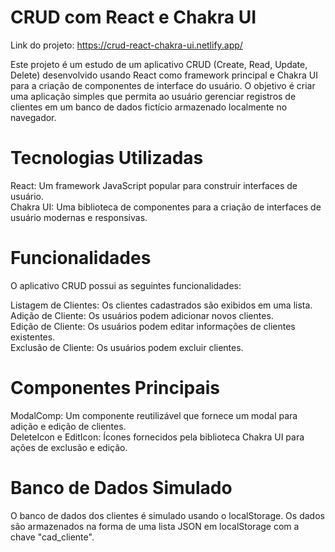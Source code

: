 # CRUD com React e Chakra UI

Link do projeto: https://crud-react-chakra-ui.netlify.app/

Este projeto é um estudo de um aplicativo CRUD (Create, Read, Update, Delete) desenvolvido usando React como framework principal e Chakra UI para a criação de componentes de interface do usuário. O objetivo é criar uma aplicação simples que permita ao usuário gerenciar registros de clientes em um banco de dados fictício armazenado localmente no navegador.

# Tecnologias Utilizadas
React: Um framework JavaScript popular para construir interfaces de usuário.
<br>
Chakra UI: Uma biblioteca de componentes para a criação de interfaces de usuário modernas e responsivas.

# Funcionalidades
O aplicativo CRUD possui as seguintes funcionalidades:

Listagem de Clientes: Os clientes cadastrados são exibidos em uma lista.
<br>
Adição de Cliente: Os usuários podem adicionar novos clientes.
<br>
Edição de Cliente: Os usuários podem editar informações de clientes existentes.
<br>
Exclusão de Cliente: Os usuários podem excluir clientes.
<br>
# Componentes Principais
ModalComp: Um componente reutilizável que fornece um modal para adição e edição de clientes.
<br>
DeleteIcon e EditIcon: Ícones fornecidos pela biblioteca Chakra UI para ações de exclusão e edição.

# Banco de Dados Simulado
O banco de dados dos clientes é simulado usando o localStorage. Os dados são armazenados na forma de uma lista JSON em localStorage com a chave "cad_cliente".
